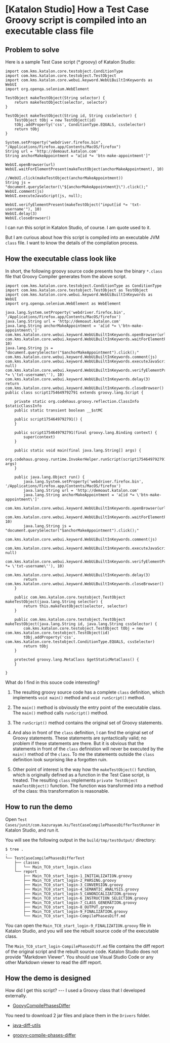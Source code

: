 # \[Katalon Studio\] How a Test Case Groovy script is compiled into an executable class file

## Problem to solve

Here is a sample Test Case script (\*.groovy) of Katalon Studio:

    import com.kms.katalon.core.testobject.ConditionType
    import com.kms.katalon.core.testobject.TestObject
    import com.kms.katalon.core.webui.keyword.WebUiBuiltInKeywords as WebUI
    import org.openqa.selenium.WebElement

    TestObject makeTestObject(String selector) {
        return makeTestObject(selector, selector)
    }

    TestObject makeTestObject(String id, String cssSelector) {
        TestObject tObj = new TestObject(id)
        tObj.addProperty('css', ConditionType.EQUALS, cssSelector)
        return tObj 
    }

    System.setProperty("webdriver.firefox.bin", "/Applications/Firefox.app/Contents/MacOS/firefox")
    String url = 'http://demoaut.katalon.com'
    String anchorMakeAppointment = "a[id *= 'btn-make-appointment']"

    WebUI.openBrowser(url)
    WebUI.waitForElementPresent(makeTestObject(anchorMakeAppointment), 10)

    //WebUI.click(makeTestObject(anchorMakeAppointment))
    String js = "document.querySelector(\"${anchorMakeAppointment}\").click();"
    WebUI.comment(js)
    WebUI.executeJavaScript(js, null);

    WebUI.verifyElementPresent(makeTestObject("input[id *= 'txt-username'"), 10)
    WebUI.delay(3)
    WebUI.closeBrowser()

I can run this script in Katalon Studio, of course. I am quote used to it.

But I am curious about how this script is compiled into an executable JVM `class` file. I want to know the details of the compilation process.

## How the executable class look like

In short, the following groovy source code presents how the binary `*.class` file that Groovy Compiler generates from the above script.

    import com.kms.katalon.core.testobject.ConditionType as ConditionType
    import com.kms.katalon.core.testobject.TestObject as TestObject
    import com.kms.katalon.core.webui.keyword.WebUiBuiltInKeywords as WebUI
    import org.openqa.selenium.WebElement as WebElement

    java.lang.System.setProperty('webdriver.firefox.bin', '/Applications/Firefox.app/Contents/MacOS/firefox')
    java.lang.String url = 'http://demoaut.katalon.com'
    java.lang.String anchorMakeAppointment = 'a[id *= \'btn-make-appointment\']'
    com.kms.katalon.core.webui.keyword.WebUiBuiltInKeywords.openBrowser(url)
    com.kms.katalon.core.webui.keyword.WebUiBuiltInKeywords.waitForElementPresent(this.makeTestObject(anchorMakeAppointment), 10)
    java.lang.String js = "document.querySelector("$anchorMakeAppointment").click();"
    com.kms.katalon.core.webui.keyword.WebUiBuiltInKeywords.comment(js)
    com.kms.katalon.core.webui.keyword.WebUiBuiltInKeywords.executeJavaScript(js, null)
    com.kms.katalon.core.webui.keyword.WebUiBuiltInKeywords.verifyElementPresent(this.makeTestObject('input[id *= \'txt-username\''), 10)
    com.kms.katalon.core.webui.keyword.WebUiBuiltInKeywords.delay(3)
    return com.kms.katalon.core.webui.keyword.WebUiBuiltInKeywords.closeBrowser()
    public class script1754649792791 extends groovy.lang.Script { 

        private static org.codehaus.groovy.reflection.ClassInfo $staticClassInfo 
        public static transient boolean __$stMC 

        public script1754649792791() {
        }

        public script1754649792791(final groovy.lang.Binding context) {
            super(context)
        }

        public static void main(final java.lang.String[] args) {
            org.codehaus.groovy.runtime.InvokerHelper.runScript(script1754649792791, args)
        }

        public java.lang.Object run() {
            java.lang.System.setProperty('webdriver.firefox.bin', '/Applications/Firefox.app/Contents/MacOS/firefox')
            java.lang.String url = 'http://demoaut.katalon.com'
            java.lang.String anchorMakeAppointment = 'a[id *= \'btn-make-appointment\']'
            com.kms.katalon.core.webui.keyword.WebUiBuiltInKeywords.openBrowser(url)
            com.kms.katalon.core.webui.keyword.WebUiBuiltInKeywords.waitForElementPresent(this.makeTestObject(anchorMakeAppointment), 10)
            java.lang.String js = "document.querySelector("$anchorMakeAppointment").click();"
            com.kms.katalon.core.webui.keyword.WebUiBuiltInKeywords.comment(js)
            com.kms.katalon.core.webui.keyword.WebUiBuiltInKeywords.executeJavaScript(js, null)
            com.kms.katalon.core.webui.keyword.WebUiBuiltInKeywords.verifyElementPresent(this.makeTestObject('input[id *= \'txt-username\''), 10)
            com.kms.katalon.core.webui.keyword.WebUiBuiltInKeywords.delay(3)
            return com.kms.katalon.core.webui.keyword.WebUiBuiltInKeywords.closeBrowser()
        }

        public com.kms.katalon.core.testobject.TestObject makeTestObject(java.lang.String selector) {
            return this.makeTestObject(selector, selector)
        }

        public com.kms.katalon.core.testobject.TestObject makeTestObject(java.lang.String id, java.lang.String cssSelector) {
            com.kms.katalon.core.testobject.TestObject tObj = new com.kms.katalon.core.testobject.TestObject(id)
            tObj.addProperty('css', com.kms.katalon.core.testobject.ConditionType.EQUALS, cssSelector)
            return tObj 
        }

        protected groovy.lang.MetaClass $getStaticMetaClass() {
        }

    }

What do I find in this souce code interesting?

1.  The resulting groovy source code has a complete `class` definition, which implements `void main()` method and `void runScript()` method.

2.  The `main()` method is obviously the entry point of the executable class. The `main()` method calls `runScript()` method.

3.  The `runScript()` method contains the original set of Groovy statements.

4.  And also in front of the `class` definition, I can find the original set of Groovy statements. These statements are syntactically valid; no problem if these statements are there. But it is obvious that the statements in front of the `class` definistion will never be executed by the `main()` method of the `class`. To me the statements outside the `class` definition look surprising like a forgotten ruin.

5.  Other point of interest is the way how the `makeTestObject()` function, which is originally defined as a function in the Test Case script, is treated. The resulting `class` implements `private TestObject makeTestObject()` function. The function was transformed into a method of the class: this transformation is reasonable.

## How to run the demo

Open `Test Cases/junit/com.kazurayam.ks/TestCaseCompilePhasesDifferTestRunner` in Katalon Studio, and run it.

You will see the following output in the `build/tmp/testOutput/` directory:

    $ tree .
    .
    └── TestCaseCompilePhasesDifferTest
        ├── classes
        │   └── Main_TC0_start_login.class
        └── report
            ├── Main_TC0_start_login-1_INITIALIZATION.groovy
            ├── Main_TC0_start_login-2_PARSING.groovy
            ├── Main_TC0_start_login-3_CONVERSION.groovy
            ├── Main_TC0_start_login-4_SEMANTIC_ANALYSIS.groovy
            ├── Main_TC0_start_login-5_CANONICALIZATION.groovy
            ├── Main_TC0_start_login-6_INSTRUCTION_SELECTION.groovy
            ├── Main_TC0_start_login-7_CLASS_GENERATION.groovy
            ├── Main_TC0_start_login-8_OUTPUT.groovy
            ├── Main_TC0_start_login-9_FINALIZATION.groovy
            └── Main_TC0_start_login-CompilePhasesDiff.md

You can open the `Main_TC0_start_login-9_FINALIZATION.groovy` file in Katalon Studio, and you will see the rebuilt source code of the executable class.

The `Main_TC0_start_login-CompilePhasesDiff.md` file contains the diff report of the original script and the rebuilt source code. Katalon Studio does not provide "Markdown Viewer". You should use Visual Studio Code or any other Markdown viewer to read the diff report.

## How the demo is designed

How did I get this script? --- I used a Groovy class that I developed externally.

-   [GoovyCompilePhasesDiffer](https://github.com/kazurayam/GroovyCompilePhasesDiffer)

You need to download 2 jar files and place them in the `Drivers` folder.

-   [java-diff-utils](https://mvnrepository.com/artifact/io.github.java-diff-utils/java-diff-utils/4.16)

-   [groovy-compile-phases-differ](https://github.com/kazurayam/GroovyCompilePhasesDiffer/releases/tag/untagged-08d7fdce06c7a67b200e)
